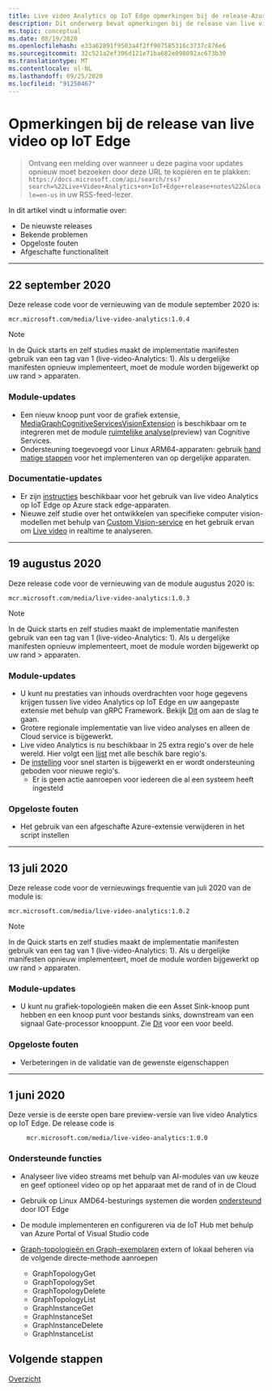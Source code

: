 ```yaml
---
title: Live video Analytics op IoT Edge opmerkingen bij de release-Azure
description: Dit onderwerp bevat opmerkingen bij de release van live video Analytics over IoT Edge releases, verbeteringen, fout oplossingen en bekende problemen.
ms.topic: conceptual
ms.date: 08/19/2020
ms.openlocfilehash: e33a62891f9503a4f2ff907585316c3737c876e6
ms.sourcegitcommit: 32c521a2ef396d121e71ba682e098092ac673b30
ms.translationtype: MT
ms.contentlocale: nl-NL
ms.lasthandoff: 09/25/2020
ms.locfileid: "91250467"
---
```

# <a name="live-video-analytics-on-iot-edge-release-notes"></a>Opmerkingen bij de release van live video op IoT Edge

>Ontvang een melding over wanneer u deze pagina voor updates opnieuw moet bezoeken door deze URL te kopiëren en te plakken: `https://docs.microsoft.com/api/search/rss?search=%22Live+Video+Analytics+on+IoT+Edge+release+notes%22&locale=en-us` in uw RSS-feed-lezer.

In dit artikel vindt u informatie over:

* De nieuwste releases
* Bekende problemen
* Opgeloste fouten
* Afgeschafte functionaliteit

<hr width=100%>

## <a name="september-22-2020"></a>22 september 2020

Deze release code voor de vernieuwing van de module september 2020 is:

```
mcr.microsoft.com/media/live-video-analytics:1.0.4
```

> [!NOTE]
> In de Quick starts en zelf studies maakt de implementatie manifesten gebruik van een tag van 1 (live-video-Analytics: 1). Als u dergelijke manifesten opnieuw implementeert, moet de module worden bijgewerkt op uw rand > apparaten.

### <a name="module-updates"></a>Module-updates

* Een nieuw knoop punt voor de grafiek extensie, [MediaGraphCognitiveServicesVisionExtension](spatial-analysis-tutorial.md) is beschikbaar om te integreren met de module [ruimtelijke analyse](https://docs.microsoft.com/legal/cognitive-services/computer-vision/intro-to-spatial-analysis-public-preview)(preview) van Cognitive Services.
* Ondersteuning toegevoegd voor Linux ARM64-apparaten: gebruik [hand matige stappen](deploy-iot-edge-device.md) voor het implementeren van op dergelijke apparaten.

### <a name="documentation-updates"></a>Documentatie-updates

* Er zijn [instructies](deploy-azure-stack-edge-how-to.md) beschikbaar voor het gebruik van live video Analytics op IoT Edge op Azure stack edge-apparaten.
* Nieuwe zelf studie over het ontwikkelen van specifieke computer vision-modellen met behulp van [Custom Vision-service](https://azure.microsoft.com/services/cognitive-services/custom-vision-service/) en het gebruik ervan om [Live video](custom-vision-tutorial.md) in realtime te analyseren.

<hr width=100%>

## <a name="august-19-2020"></a>19 augustus 2020

Deze release code voor de vernieuwing van de module augustus 2020 is:

```
mcr.microsoft.com/media/live-video-analytics:1.0.3
```

> [!NOTE]
> In de Quick starts en zelf studies maakt de implementatie manifesten gebruik van een tag van 1 (live-video-Analytics: 1). Als u dergelijke manifesten opnieuw implementeert, moet de module worden bijgewerkt op uw rand > apparaten.

### <a name="module-updates"></a>Module-updates

* U kunt nu prestaties van inhouds overdrachten voor hoge gegevens krijgen tussen live video Analytics op IoT Edge en uw aangepaste extensie met behulp van gRPC Framework. Bekijk [Dit](analyze-live-video-use-your-grpc-model-quickstart.md) om aan de slag te gaan.
* Grotere regionale implementatie van live video analyses en alleen de Cloud service is bijgewerkt.  
* Live video Analytics is nu beschikbaar in 25 extra regio's over de hele wereld. Hier volgt een [lijst](https://azure.microsoft.com/global-infrastructure/services/?products=media-services) met alle beschik bare regio's.  
* De [instelling](https://aka.ms/lva-edge/setup-resources-for-samples) voor snel starten is bijgewerkt en er wordt ondersteuning geboden voor nieuwe regio's.
    * Er is geen actie aanroepen voor iedereen die al een systeem heeft ingesteld

### <a name="bug-fixes"></a>Opgeloste fouten 

* Het gebruik van een afgeschafte Azure-extensie verwijderen in het script instellen

<hr width=100%>

## <a name="july-13-2020"></a>13 juli 2020

Deze release code voor de vernieuwings frequentie van juli 2020 van de module is:

```
mcr.microsoft.com/media/live-video-analytics:1.0.2
```

> [!NOTE]
> In de Quick starts en zelf studies maakt de implementatie manifesten gebruik van een tag van 1 (live-video-Analytics: 1). Als u dergelijke manifesten opnieuw implementeert, moet de module worden bijgewerkt op uw rand > apparaten.

### <a name="module-updates"></a>Module-updates

* U kunt nu grafiek-topologieën maken die een Asset Sink-knoop punt hebben en een knoop punt voor bestands sinks, downstream van een signaal Gate-processor knooppunt. Zie [Dit](https://github.com/Azure/live-video-analytics/tree/master/MediaGraph/topologies/evr-motion-assets-files) voor een voor beeld.

### <a name="bug-fixes"></a>Opgeloste fouten

* Verbeteringen in de validatie van de gewenste eigenschappen

<hr width=100%>

## <a name="june-1-2020"></a>1 juni 2020

Deze versie is de eerste open bare preview-versie van live video Analytics op IoT Edge. De release code is

```
     mcr.microsoft.com/media/live-video-analytics:1.0.0
```

### <a name="supported-functionalities"></a>Ondersteunde functies

* Analyseer live video streams met behulp van AI-modules van uw keuze en geef optioneel video op op het apparaat met de rand of in de Cloud
* Gebruik op Linux AMD64-besturings systemen die worden [ondersteund](../../iot-edge/support.md) door IOT Edge
* De module implementeren en configureren via de IoT Hub met behulp van Azure Portal of Visual Studio code
* [Graph-topologieën en Graph-exemplaren](media-graph-concept.md#media-graph-topologies-and-instances) extern of lokaal beheren via de volgende directe-methode aanroepen

    *   GraphTopologyGet
    *   GraphTopologySet
    *   GraphTopologyDelete
    *   GraphTopologyList
    *   GraphInstanceGet
    *   GraphInstanceSet
    *   GraphInstanceDelete
    *   GraphInstanceList

## <a name="next-steps"></a>Volgende stappen

[Overzicht](overview.md)
